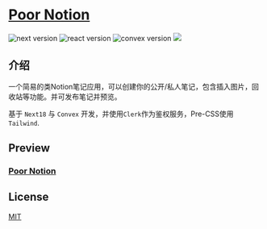 # [Poor Notion](https://poor-notion.netlify.app/)

![next version](https://img.shields.io/github/package-json/dependency-version/DenghuaCN/poor-notion/next?style=flat-square)
![react version](https://img.shields.io/github/package-json/dependency-version/DenghuaCN/poor-notion/react?style=flat-square)
![convex version](https://img.shields.io/github/package-json/dependency-version/DenghuaCN/poor-notion/convex?style=flat-square)
![](https://img.shields.io/badge/node-%3E18-blue)

## 介绍

一个简易的类Notion笔记应用，可以创建你的公开/私人笔记，包含插入图片，回收站等功能。并可发布笔记并预览。

基于 `Next18` 与 `Convex` 开发，并使用`Clerk`作为鉴权服务，Pre-CSS使用`Tailwind`.


## Preview

### [Poor Notion](https://poor-notion.netlify.app/)

## License

[MIT](https://opensource.org/licenses/MIT)
